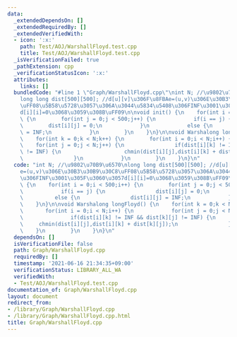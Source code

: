 ```yaml
---
data:
  _extendedDependsOn: []
  _extendedRequiredBy: []
  _extendedVerifiedWith:
  - icon: ':x:'
    path: Test/AOJ/WarshallFloyd.test.cpp
    title: Test/AOJ/WarshallFloyd.test.cpp
  _isVerificationFailed: true
  _pathExtension: cpp
  _verificationStatusIcon: ':x:'
  attributes:
    links: []
  bundledCode: "#line 1 \"Graph/WarshallFloyd.cpp\"\nint N; //\u9802\u70B9\u6570\n\
    long long dist[500][500]; //d[u][v]\u306F\u8FBAe=(u,v)\u306E\u30B3\u30B9\u30C8\
    \uFF08\u5B58\u5728\u3057\u306A\u3044\u5834\u5408\u306FINF\u3001\u305F\u3060\u3057\
    d[i][i]=0\u3068\u3059\u308B\uFF09\n\nvoid init() {\n    for(int i = 0;i < 500;i++)\
    \ {\n        for(int j = 0;j < 500;j++) {\n            if(i == j) {\n        \
    \        dist[i][j] = 0;\n            }\n            else {\n                dist[i][j]\
    \ = INF;\n            }\n        }\n    }\n}\n\nvoid Warshalong longFloyd() {\n\
    \    for(int k = 0;k < N;k++) {\n        for(int i = 0;i < N;i++) {\n        \
    \    for(int j = 0;j < N;j++) {\n                if(dist[i][k] != INF && dist[k][j]\
    \ != INF) {\n                    chmin(dist[i][j],dist[i][k] + dist[k][j]);\n\
    \                }\n            }\n        }\n    }\n}\n"
  code: "int N; //\u9802\u70B9\u6570\nlong long dist[500][500]; //d[u][v]\u306F\u8FBA\
    e=(u,v)\u306E\u30B3\u30B9\u30C8\uFF08\u5B58\u5728\u3057\u306A\u3044\u5834\u5408\
    \u306FINF\u3001\u305F\u3060\u3057d[i][i]=0\u3068\u3059\u308B\uFF09\n\nvoid init()\
    \ {\n    for(int i = 0;i < 500;i++) {\n        for(int j = 0;j < 500;j++) {\n\
    \            if(i == j) {\n                dist[i][j] = 0;\n            }\n  \
    \          else {\n                dist[i][j] = INF;\n            }\n        }\n\
    \    }\n}\n\nvoid Warshalong longFloyd() {\n    for(int k = 0;k < N;k++) {\n \
    \       for(int i = 0;i < N;i++) {\n            for(int j = 0;j < N;j++) {\n \
    \               if(dist[i][k] != INF && dist[k][j] != INF) {\n               \
    \     chmin(dist[i][j],dist[i][k] + dist[k][j]);\n                }\n        \
    \    }\n        }\n    }\n}\n"
  dependsOn: []
  isVerificationFile: false
  path: Graph/WarshallFloyd.cpp
  requiredBy: []
  timestamp: '2021-06-16 21:34:35+09:00'
  verificationStatus: LIBRARY_ALL_WA
  verifiedWith:
  - Test/AOJ/WarshallFloyd.test.cpp
documentation_of: Graph/WarshallFloyd.cpp
layout: document
redirect_from:
- /library/Graph/WarshallFloyd.cpp
- /library/Graph/WarshallFloyd.cpp.html
title: Graph/WarshallFloyd.cpp
---
```

